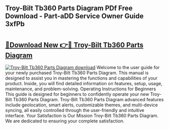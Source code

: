 ## Troy-Bilt Tb360 Parts Diagram PDf Free Download - Part-aDD Service Owner Guide 3xfPb

# <h2><a href="http://dfm9in7.blite.top/?on=Troy-Bilt+Tb360+Parts+Diagram">🔗Download New 👉🔴 Troy-Bilt Tb360 Parts Diagram</a></h2>

[![Troy-Bilt Tb360 Parts Diagram download](https://i.imgur.com/lujVjoI.png)](http://dfm9in7.blite.top/?on=Troy-Bilt+Tb360+Parts+Diagram)
Welcome to the user guide for your newly purchased Troy-Bilt Tb360 Parts Diagram. This manual is designed to assist you in mastering the functions and capabilities of your product. Inside, you will find detailed information on features, setup, usage, maintenance, and problem-solving. Operating Instructions for Beginners This guide is designed for beginners to confidently operate your new Troy-Bilt Tb360 Parts Diagram. Troy-Bilt Tb360 Parts Diagram advanced features include geolocation, smart alerts, customizable themes, and multi-device syncing, all easily controlled through the user-friendly and intuitive interface. Your Satisfaction is Our Mission Troy-Bilt Tb360 Parts Diagram. We are dedicated to ensuring your complete satisfaction.
